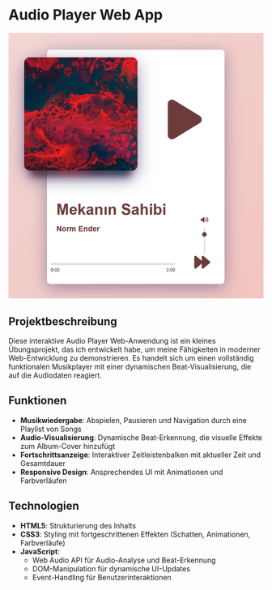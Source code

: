 # Audio Player Web App

![Audio Player](img/player.png)

## Projektbeschreibung

Diese interaktive Audio Player Web-Anwendung ist ein kleines Übungsprojekt, das ich entwickelt habe, um meine Fähigkeiten in moderner Web-Entwicklung zu demonstrieren. Es handelt sich um einen vollständig funktionalen Musikplayer mit einer dynamischen Beat-Visualisierung, die auf die Audiodaten reagiert.

## Funktionen

- **Musikwiedergabe**: Abspielen, Pausieren und Navigation durch eine Playlist von Songs
- **Audio-Visualisierung**: Dynamische Beat-Erkennung, die visuelle Effekte zum Album-Cover hinzufügt
- **Fortschrittsanzeige**: Interaktiver Zeitleistenbalken mit aktueller Zeit und Gesamtdauer
- **Responsive Design**: Ansprechendes UI mit Animationen und Farbverläufen

## Technologien

- **HTML5**: Strukturierung des Inhalts
- **CSS3**: Styling mit fortgeschrittenen Effekten (Schatten, Animationen, Farbverläufe)
- **JavaScript**: 
  - Web Audio API für Audio-Analyse und Beat-Erkennung
  - DOM-Manipulation für dynamische UI-Updates
  - Event-Handling für Benutzerinteraktionen

